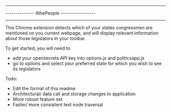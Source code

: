 ___________________________________________
-------------- 4thePeople -----------------
___________________________________________


This Chrome extension detects which of your states congressmen are mentioned on you current webpage, and
will display relevant information about those legislators in your toolbar.

To get started, you will need to 
* add your opensecrets API key into options.js and politicsapp.js
* go to options and select your preferred state for which you wish to see its legislators

Todo:
* Edit the format of this readme
* Architectural/ data call and storage changes to application
* More robust feature set
* Faster/ more consistent text node traversal